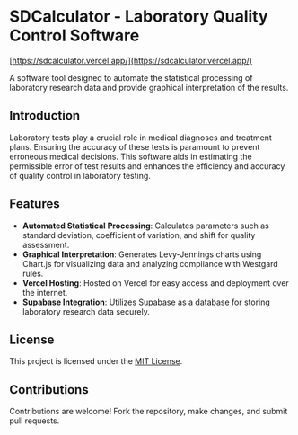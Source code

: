 # SDCalculator - Laboratory Quality Control Software
[https://sdcalculator.vercel.app/](https://sdcalculator.vercel.app/)

A software tool designed to automate the statistical processing of laboratory research data and provide graphical interpretation of the results.

## Introduction

Laboratory tests play a crucial role in medical diagnoses and treatment plans. Ensuring the accuracy of these tests is paramount to prevent erroneous medical decisions. This software aids in estimating the permissible error of test results and enhances the efficiency and accuracy of quality control in laboratory testing.

## Features

- **Automated Statistical Processing**: Calculates parameters such as standard deviation, coefficient of variation, and shift for quality assessment.
- **Graphical Interpretation**: Generates Levy-Jennings charts using Chart.js for visualizing data and analyzing compliance with Westgard rules.
- **Vercel Hosting**: Hosted on Vercel for easy access and deployment over the internet.
- **Supabase Integration**: Utilizes Supabase as a database for storing laboratory research data securely.

## License

This project is licensed under the [MIT License](LICENSE).

## Contributions

Contributions are welcome! Fork the repository, make changes, and submit pull requests.
